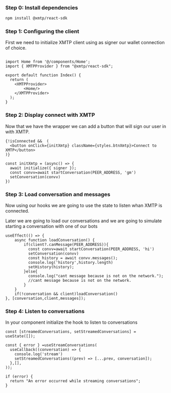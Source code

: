 ### Step 0: Install dependencies

```bash
npm install @xmtp/react-sdk
```

### Step 1: Configuring the client

First we need to initialize XMTP client using as signer our wallet connection of choice.


```tsx

import Home from '@/components/Home';
import { XMTPProvider } from "@xmtp/react-sdk";

export default function Index() {
  return (
    <XMTPProvider>
        <Home/>
    </XMTPProvider>
  );
}
```

### Step 2: Display connect with XMTP

Now that we have the wrapper we can add a button that will sign our user in with XMTP.

```tsx
{!isConnected &&  (
  <button onClick={initXmtp} className={styles.btnXmtp}>Connect to XMTP</button>
)}
```
```tsx
const initXmtp = (async() => {
  await initialize({ signer });
  const convv=await startConversation(PEER_ADDRESS, 'gm')
  setConversation(convv)
})
```

### Step 3: Load conversation and messages

Now using our hooks we are going to use the state to listen whan XMTP is connected.

Later we are going to load our conversations and we are going to simulate starting a conversation with one of our bots

```tsx
useEffect(() => {
    async function loadConversation() {
        if(client?.canMessage(PEER_ADDRESS)){
          const convv=await startConversation(PEER_ADDRESS, 'hi')
          setConversation(convv)
          const history = await convv.messages();
          console.log('history',history.length)
          setHistory(history);
        }else{
          console.log("cant message because is not on the network.");
          //cant message because is not on the network.
        }
    }
    if(!conversation && client)loadConversation()
}, [conversation,client,messages]);
```

### Step 4: Listen to conversations

In your component initialize the hook to listen to conversations

```tsx
const [streamedConversations, setStreamedConversations] = useState([]);

const { error } =useStreamConversations(
  useCallback((conversation) => {
    console.log('stream')
    setStreamedConversations((prev) => [...prev, conversation]);
  },[],
));

if (error) {
  return "An error occurred while streaming conversations";
}
```